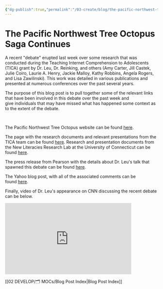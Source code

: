 ```yaml
---
{"dg-publish":true,"permalink":"/03-create/blog/the-pacific-northwest-tree-octopus-saga-continues/","title":"The Pacific Northwest Tree Octopus Saga Continues...","tags":["critical-literacy","new-literacies","online-collaborative-inquiry","online-reading-comprehension"]}
---
```


# The Pacific Northwest Tree Octopus Saga Continues

A recent "debate" erupted last week over some research that was conducted during the Teaching Internet Comprehension to Adolescents (TICA) grant by Dr. Leu, Dr. Reinking, and others (Amy Carter, Jill Castek, Julie Coiro, Laurie A. Henry, Jackie Malloy, Kathy Robbins, Angela Rogers, and Lisa Zawilinski). This work was detailed in various publications and presented at numerous conferences over the past several years.

The purpose of this blog post is to pull together some of the relevant links that have been involved in this debate over the past week and give individuals that may have missed what has happened some context as to the extent of the debate.

 

The Pacific Northwest Tree Octopus website can be found [here](http://zapatopi.net/treeoctopus/).

The page with the research documents and relevant presentations from the TICA team can be found [here](http://www.newliteracies.uconn.edu/iesproject/researchdocuments.html). Research and presentation documents from the New Literacies Research Lab at the University of Connecticut can be found [here](http://www.newliteracies.uconn.edu/events.html).

The press release from Pearson with the details about Dr. Leu's talk that spawned this debate can be found [here](http://phys.org/news/2011-02-reveals-journalists-internet.html).

The Yahoo blog post, with all of the associated comments can be found [here](http://news.yahoo.com/blogs/lookout/tree-octopus-latest-evidence-internet-making-kids-dumb-20110202-102041-435.html;_ylt=A0LEVy4HcdJTZFcABStXNyoA;_ylu=X3oDMTEzZmhkbnJ0BHNlYwNzcgRwb3MDMQRjb2xvA2JmMQR2dGlkA1ZJUDQ0N18x).

Finally, video of Dr. Leu's appearance on CNN discussing the recent debate can be below.

<iframe src="http://www.cnn.com/video/api/embed.html#/video/bestoftv/2011-02-04/exp.nr.tree.octopus.professor.cnn" width="416" height="234" frameborder="0"></iframe>

[[02 DEVELOP/🗂️ MOCs/Blog Post Index\|Blog Post Index]]